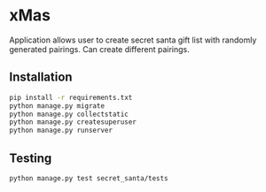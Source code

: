# xMas

Application allows user to create secret santa gift list with randomly generated pairings.  Can create different pairings.

## Installation

```bash
pip install -r requirements.txt
python manage.py migrate
python manage.py collectstatic
python manage.py createsuperuser
python manage.py runserver
```

## Testing

```bash
python manage.py test secret_santa/tests
```
